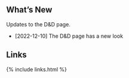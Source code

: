 
<div class="container">
<div class="row">
<div class="col">

## What’s New
Updates to the D&D page.

<div class="columnstwo">

- [2022-12-10] The D&D page has a new look

</div>


</div> <!-- col -->
<div class="col">

<h2>Links</h2>

{% include links.html %}

</div>



</div> <!-- col -->
</div> <!-- row -->
</div> <!-- containers -->


